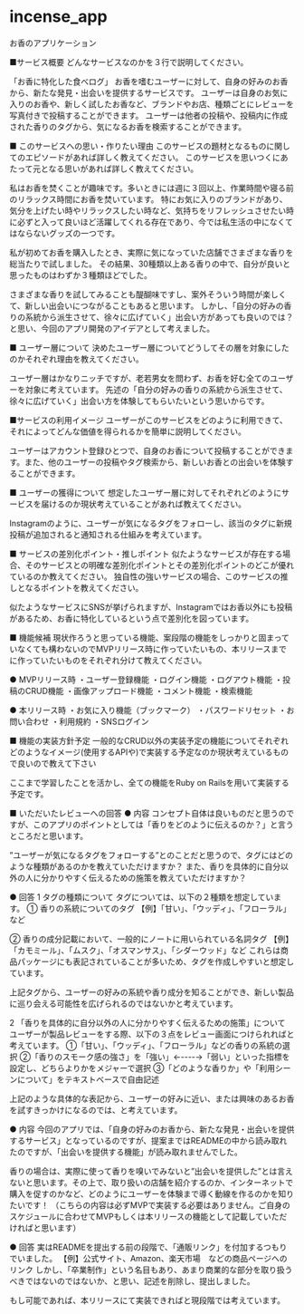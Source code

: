 # incense_app
お香のアプリケーション

■サービス概要
どんなサービスなのかを３行で説明してください。

「お香に特化した食べログ」
お香を嗜むユーザーに対して、自身の好みのお香から、新たな発見・出会いを提供するサービスです。
ユーザーは自身のお気に入りのお香や、新しく試したお香など、ブランドやお店、種類ごとにレビューを写真付きで投稿することができます。
ユーザーは他者の投稿や、投稿内に作成された香りのタグから、気になるお香を検索することができます。


■ このサービスへの思い・作りたい理由
このサービスの題材となるものに関してのエピソードがあれば詳しく教えてください。
このサービスを思いつくにあたって元となる思いがあれば詳しく教えてください。

私はお香を焚くことが趣味です。多いときには週に３回以上、作業時間や寝る前のリラックス時間にお香を焚いています。
特にお気に入りのブランドがあり、気分を上げたい時やリラックスしたい時など、気持ちをリフレッシュさせたい時に必ずと入って良いほど活躍してくれる存在であり、今では私生活の中になくてはならないグッズの一つです。

私が初めてお香を購入したとき、実際に気になっていた店舗でさまざまな香りを総当たりで試しました。
その結果、30種類以上ある香りの中で、自分が良いと思ったものはわずか３種類ほどでした。

さまざまな香りを試してみることも醍醐味ですし、案外そういう時間が楽しくて、新しい出会いにつながることもあると思います。
しかし、「自分の好みの香りの系統から派生させて、徐々に広げていく」出会い方があっても良いのでは？と思い、今回のアプリ開発のアイデアとして考えました。


■ ユーザー層について
決めたユーザー層についてどうしてその層を対象にしたのかそれぞれ理由を教えてください。

ユーザー層はかなりニッチですが、老若男女を問わず、お香を好む全てのユーザーを対象に考えています。
先述の「自分の好みの香りの系統から派生させて、徐々に広げていく」出会い方を体験してもらいたいという思いからです。


■サービスの利用イメージ
ユーザーがこのサービスをどのように利用できて、それによってどんな価値を得られるかを簡単に説明してください。

ユーザーはアカウント登録ひとつで、自身のお香について投稿することができます。また、他のユーザーの投稿やタグ検索から、新しいお香との出会いを体験することができます。


■ ユーザーの獲得について
想定したユーザー層に対してそれぞれどのようにサービスを届けるのか現状考えていることがあれば教えてください。

Instagramのように、ユーザーが気になるタグをフォローし、該当のタグに新規投稿が追加されると通知される仕組みを考えています。

■ サービスの差別化ポイント・推しポイント
似たようなサービスが存在する場合、そのサービスとの明確な差別化ポイントとその差別化ポイントのどこが優れているのか教えてください。
独自性の強いサービスの場合、このサービスの推しとなるポイントを教えてください。

似たようなサービスにSNSが挙げられますが、Instagramではお香以外にも投稿があるため、お香に特化しているという点で差別化を図っています。

■ 機能候補
現状作ろうと思っている機能、案段階の機能をしっかりと固まっていなくても構わないのでMVPリリース時に作っていたいもの、本リリースまでに作っていたいものをそれぞれ分けて教えてください。

● MVPリリース時
・ユーザー登録機能
・ログイン機能
・ログアウト機能
・投稿のCRUD機能
・画像アップロード機能
・コメント機能
・検索機能

● 本リリース時
・お気に入り機能（ブックマーク）
・パスワードリセット
・お問い合わせ
・利用規約
・SNSログイン


■ 機能の実装方針予定
一般的なCRUD以外の実装予定の機能についてそれぞれどのようなイメージ(使用するAPIや)で実装する予定なのか現状考えているもので良いので教えて下さい

ここまで学習したことを活かし、全ての機能をRuby on Railsを用いて実装する予定です。

■ いただいたレビューへの回答
● 内容
コンセプト自体は良いものだと思うのですが、このアプリのポイントとしては「香りをどのように伝えるのか？」と言うところだと思います。

”ユーザーが気になるタグをフォローする”とのことだと思うので、タグにはどのような種類があるのかを教えていただけますか？
また、香りを具体的に自分以外の人に分かりやすく伝えるための施策を教えていただけますか？

● 回答
1 タグの種類について
タグについては、以下の２種類を想定しています。
① 香りの系統についてのタグ
【例】「甘い」、「ウッディ」、「フローラル」など

② 香りの成分記載において、一般的にノートに用いられている名詞タグ
【例】「カモミール」、「ムスク」、「オスマンサス」、「シダーウッド」など
これらは商品パッケージにも表記されていることが多いため、タグを作成しやすいと想定しています。

上記タグから、ユーザーの好みの系統や香り成分を知ることができ、新しい製品に巡り会える可能性を広げられるのではないかと考えています。

2 「香りを具体的に自分以外の人に分かりやすく伝えるための施策」について
ユーザーが製品レビューをする際、以下の３点をレビュー画面につけられればと考えています。
①「甘い」、「ウッディ」、「フローラル」などの香りの系統の選択
②「香りのスモーク感の強さ」を「強い」←----→「弱い」といった指標を設定し、どちらよりかをメジャーで選択
③「どのような香りか」や「利用シーンについて」をテキストベースで自由記述

上記のような具体的な表記から、ユーザーの好みに近い、または興味のあるお香を試すきっかけになるのでは、と考えています。


● 内容
今回のアプリでは、「自身の好みのお香から、新たな発見・出会いを提供するサービス」となっているのですが、提案まではREADMEの中から読み取れたのですが、「出会いを提供する機能」が読み取れませんでした。

香りの場合は、実際に使って香りを嗅いでみないと”出会いを提供した”とは言えないと思います。その上で、取り扱いの店舗を紹介するのか、インターネットで購入を促すのかなど、どのようにユーザーを体験まで導く動線を作るのかを知りたいです！
（こちらの内容は必ずMVPで実装する必要はありません。ご自身のスケジュールに合わせてMVPもしくは本リリースの機能として記載していただければと思います）

● 回答
実はREADMEを提出する前の段階で、「通販リンク」を付加するつもりでいました。
【例】公式サイト、Amazon、楽天市場　などの商品ページへのリンク
しかし、「卒業制作」という名目もあり、あまり商業的な部分を取り扱うべきではないのではないか、と思い、記述を削除し、提出しました。

もし可能であれば、本リリースにて実装できればと現段階では考えています。
